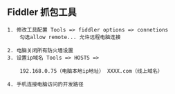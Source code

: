 ## Fiddler 抓包工具
    1. 修改工具配置 Tools => fiddler options => connetions
        勾选allow remote... 允许远程电脑连接

    2. 电脑关闭所有防火墙设置
    3. 设置ip域名 Tools => HOSTS =>

        192.168.0.75（电脑本地ip地址） XXXX.com（线上域名）

    4. 手机连接电脑访问的开发路径
